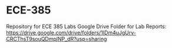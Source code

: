 # ECE-385
Repository for ECE 385 Labs
Google Drive Folder for Lab Reports: https://drive.google.com/drive/folders/1IDm4uJgUrv-CRCThsT9souQDmplNP_dR?usp=sharing
